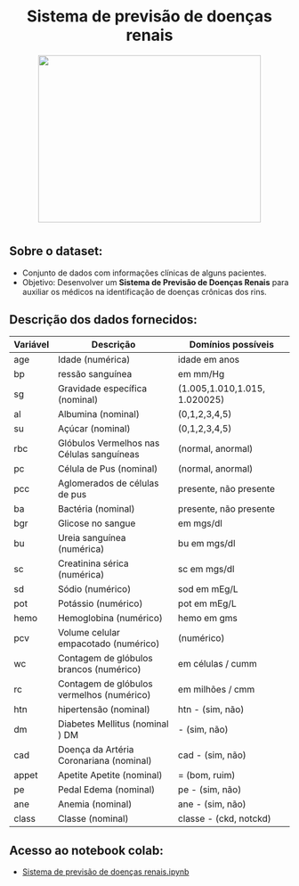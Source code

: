 <div align="center"> 
    <h1>  Sistema de previsão de doenças renais </h1>
    <img src="imagem\kidney.gif" width="400" height="300">
    <h1>  </h1>
</div>

## Sobre o dataset:

*   Conjunto de dados com informações clínicas de alguns pacientes.
*   Objetivo: Desenvolver um **Sistema de Previsão de Doenças Renais** para auxiliar os médicos na identificação de doenças crônicas dos rins.

##  Descrição dos dados fornecidos:

Variável | Descrição | Domínios possíveis
-------- | --------- | -------------------
age | Idade (numérica)  | idade em anos
bp | ressão sanguínea  | em mm/Hg
sg | Gravidade específica (nominal)  | (1.005,1.010,1.015, 1.020025)
al | Albumina (nominal)  | (0,1,2,3,4,5)
su | Açúcar (nominal)  | (0,1,2,3,4,5)
 rbc | Glóbulos Vermelhos nas Células sanguíneas  | (normal, anormal)
 pc | Célula de Pus (nominal)  | (normal, anormal)
 pcc | Aglomerados de células de pus  | presente, não presente
 ba | Bactéria (nominal) |  presente, não presente
 bgr | Glicose no sangue  | em mgs/dl
 bu | Ureia sanguínea (numérica)  |  bu em mgs/dl
 sc | Creatinina sérica (numérica)  |  sc em mgs/dl
 sd | Sódio (numérico)  | sod em mEg/L
 pot | Potássio (numérico)  | pot em mEg/L
 hemo | Hemoglobina (numérico) |  hemo em gms
 pcv | Volume celular empacotado (numérico) |  (numérico)
 wc | Contagem de glóbulos brancos (numérico)  | em células / cumm
 rc | Contagem de glóbulos vermelhos (numérico)  | em milhões / cmm
 htn | hipertensão (nominal)  | htn - (sim, não)
 dm | Diabetes Mellitus (nominal )  DM |  - (sim, não)
 cad | Doença da Artéria Coronariana (nominal)  | cad - (sim, não)
 appet | Apetite Apetite (nominal)  | = (bom, ruim)
 pe | Pedal Edema (nominal)  | pe - (sim, não)
 ane | Anemia (nominal)  | ane - (sim, não)
class | Classe (nominal)  | classe - (ckd, notckd)

## Acesso ao notebook colab:
* [Sistema de previsão de doenças renais.ipynb](https://github.com/o-vilela/projetos-ciencia-de-dados/blob/main/Previs%C3%A3o%20de%20doen%C3%A7as%20renais/notebook%20colab/Sistema_de_previs%C3%B5es_de_doen%C3%A7as_renais.ipynb)